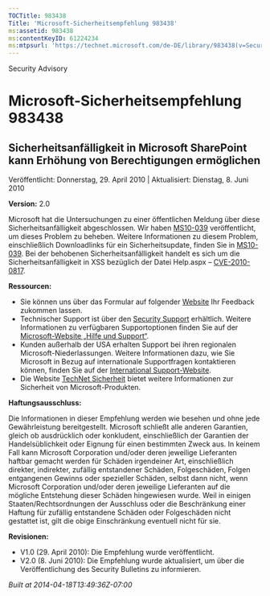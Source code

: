 ```yaml
---
TOCTitle: 983438
Title: 'Microsoft-Sicherheitsempfehlung 983438'
ms:assetid: 983438
ms:contentKeyID: 61224234
ms:mtpsurl: 'https://technet.microsoft.com/de-DE/library/983438(v=Security.10)'
---
```


Security Advisory

Microsoft-Sicherheitsempfehlung 983438
======================================

Sicherheitsanfälligkeit in Microsoft SharePoint kann Erhöhung von Berechtigungen ermöglichen
--------------------------------------------------------------------------------------------

Veröffentlicht: Donnerstag, 29. April 2010 | Aktualisiert: Dienstag, 8. Juni 2010

**Version:** 2.0

Microsoft hat die Untersuchungen zu einer öffentlichen Meldung über diese Sicherheitsanfälligkeit abgeschlossen. Wir haben [MS10-039](https://go.microsoft.com/fwlink/?linkid=191905) veröffentlicht, um dieses Problem zu beheben. Weitere Informationen zu diesem Problem, einschließlich Downloadlinks für ein Sicherheitsupdate, finden Sie in [MS10-039](https://go.microsoft.com/fwlink/?linkid=191905). Bei der behobenen Sicherheitsanfälligkeit handelt es sich um die Sicherheitsanfälligkeit in XSS bezüglich der Datei Help.aspx – [CVE-2010-0817](https://www.cve.mitre.org/cgi-bin/cvename.cgi?name=cve-2010-0817).

**Ressourcen:**

-   Sie können uns über das Formular auf folgender [Website](https://support.microsoft.com/common/survey.aspx?scid=sw;en;1257&amp;showpage=1&amp;ws=technet&amp;sd=tech) Ihr Feedback zukommen lassen.
-   Technischer Support ist über den [Security Support](https://go.microsoft.com/fwlink/?linkid=21131) erhältlich. Weitere Informationen zu verfügbaren Supportoptionen finden Sie auf der [Microsoft-Website „Hilfe und Support“](https://support.microsoft.com/).
-   Kunden außerhalb der USA erhalten Support bei ihren regionalen Microsoft-Niederlassungen. Weitere Informationen dazu, wie Sie Microsoft in Bezug auf internationale Supportfragen kontaktieren können, finden Sie auf der [International Support-Website](https://go.microsoft.com/fwlink/?linkid=21155).
-   Die Website [TechNet Sicherheit](https://www.microsoft.com/germany/technet/sicherheit/default.mspx) bietet weitere Informationen zur Sicherheit von Microsoft-Produkten.

**Haftungsausschluss:**

Die Informationen in dieser Empfehlung werden wie besehen und ohne jede Gewährleistung bereitgestellt. Microsoft schließt alle anderen Garantien, gleich ob ausdrücklich oder konkludent, einschließlich der Garantien der Handelsüblichkeit oder Eignung für einen bestimmten Zweck aus. In keinem Fall kann Microsoft Corporation und/oder deren jeweilige Lieferanten haftbar gemacht werden für Schäden irgendeiner Art, einschließlich direkter, indirekter, zufällig entstandener Schäden, Folgeschäden, Folgen entgangenen Gewinns oder spezieller Schäden, selbst dann nicht, wenn Microsoft Corporation und/oder deren jeweilige Lieferanten auf die mögliche Entstehung dieser Schäden hingewiesen wurde. Weil in einigen Staaten/Rechtsordnungen der Ausschluss oder die Beschränkung einer Haftung für zufällig entstandene Schäden oder Folgeschäden nicht gestattet ist, gilt die obige Einschränkung eventuell nicht für sie.

**Revisionen:**

-   V1.0 (29. April 2010): Die Empfehlung wurde veröffentlicht.
-   V2.0 (8. Juni 2010): Die Empfehlung wurde aktualisiert, um über die Veröffentlichung des Security Bulletins zu informieren.

*Built at 2014-04-18T13:49:36Z-07:00*
